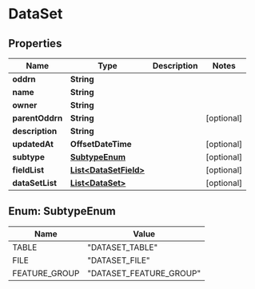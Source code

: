 

# DataSet

## Properties

Name | Type | Description | Notes
------------ | ------------- | ------------- | -------------
**oddrn** | **String** |  | 
**name** | **String** |  | 
**owner** | **String** |  | 
**parentOddrn** | **String** |  |  [optional]
**description** | **String** |  | 
**updatedAt** | **OffsetDateTime** |  |  [optional]
**subtype** | [**SubtypeEnum**](#SubtypeEnum) |  |  [optional]
**fieldList** | [**List&lt;DataSetField&gt;**](DataSetField.md) |  |  [optional]
**dataSetList** | [**List&lt;DataSet&gt;**](DataSet.md) |  |  [optional]



## Enum: SubtypeEnum

Name | Value
---- | -----
TABLE | &quot;DATASET_TABLE&quot;
FILE | &quot;DATASET_FILE&quot;
FEATURE_GROUP | &quot;DATASET_FEATURE_GROUP&quot;



